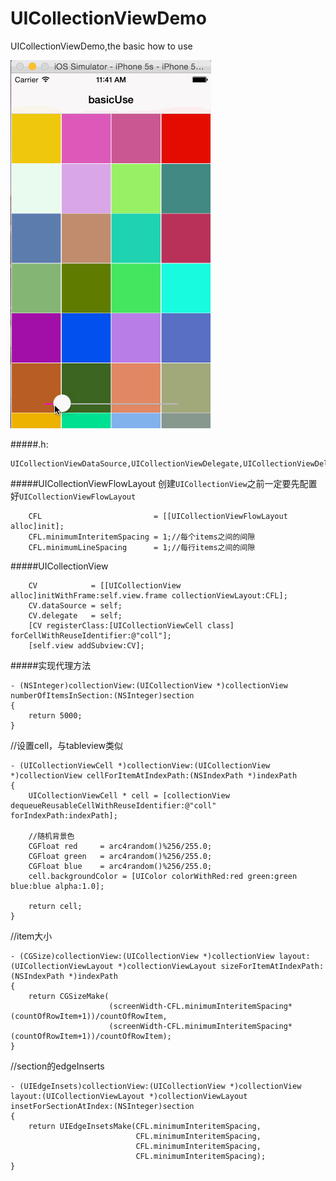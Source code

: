 # UICollectionViewDemo
UICollectionViewDemo,the basic  how to use 

![](https://github.com/JanzTam/UICollectionViewDemo/blob/master/UICollectionViewDemo/collectionView.gif)


#####.h:
```
UICollectionViewDataSource,UICollectionViewDelegate,UICollectionViewDelegateFlowLayout
```


#####UICollectionViewFlowLayout
创建`UICollectionView`之前一定要先配置好`UICollectionViewFlowLayout`
```
    CFL                         = [[UICollectionViewFlowLayout alloc]init];
    CFL.minimumInteritemSpacing = 1;//每个items之间的间隙
    CFL.minimumLineSpacing      = 1;//每行items之间的间隙
```


#####UICollectionView
```
    CV            = [[UICollectionView alloc]initWithFrame:self.view.frame collectionViewLayout:CFL];
    CV.dataSource = self;
    CV.delegate   = self;
    [CV registerClass:[UICollectionViewCell class] forCellWithReuseIdentifier:@"coll"];
    [self.view addSubview:CV];
```


#####实现代理方法
```
- (NSInteger)collectionView:(UICollectionView *)collectionView numberOfItemsInSection:(NSInteger)section
{
    return 5000;
}
```

//设置cell，与tableview类似
```
- (UICollectionViewCell *)collectionView:(UICollectionView *)collectionView cellForItemAtIndexPath:(NSIndexPath *)indexPath
{
    UICollectionViewCell * cell = [collectionView dequeueReusableCellWithReuseIdentifier:@"coll" forIndexPath:indexPath];
    
    //随机背景色
    CGFloat red     = arc4random()%256/255.0;
    CGFloat green   = arc4random()%256/255.0;
    CGFloat blue    = arc4random()%256/255.0;
    cell.backgroundColor = [UIColor colorWithRed:red green:green blue:blue alpha:1.0];
    
    return cell;
}
```

//item大小
```
- (CGSize)collectionView:(UICollectionView *)collectionView layout:(UICollectionViewLayout *)collectionViewLayout sizeForItemAtIndexPath:(NSIndexPath *)indexPath
{
    return CGSizeMake(
                      (screenWidth-CFL.minimumInteritemSpacing*(countOfRowItem+1))/countOfRowItem,
                      (screenWidth-CFL.minimumInteritemSpacing*(countOfRowItem+1))/countOfRowItem);
}
```

//section的edgeInserts
```
- (UIEdgeInsets)collectionView:(UICollectionView *)collectionView layout:(UICollectionViewLayout *)collectionViewLayout insetForSectionAtIndex:(NSInteger)section
{
    return UIEdgeInsetsMake(CFL.minimumInteritemSpacing,
                            CFL.minimumInteritemSpacing,
                            CFL.minimumInteritemSpacing,
                            CFL.minimumInteritemSpacing);
}
```

